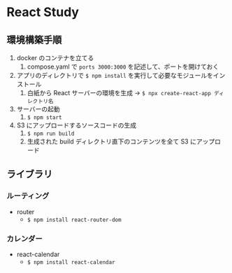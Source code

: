 # React Study

## 環境構築手順
1. docker のコンテナを立てる
   1. compose.yaml で `ports 3000:3000` を記述して、ポートを開けておく
2. アプリのディレクトリで `$ npm install` を実行して必要なモジュールをインストール
   1. 白紙から React サーバーの環境を生成 → `$ npx create-react-app ディレクトリ名`
3. サーバーの起動
   1. `$ npm start`
4. S3 にアップロードするソースコードの生成
   1. `$ npm run build`
   2. 生成された build ディレクトリ直下のコンテンツを全て S3 にアップロード

## ライブラリ
### ルーティング
- router
  - `$ npm install react-router-dom`
### カレンダー
- react-calendar
  - `$ npm install react-calendar`